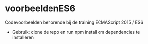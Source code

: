 # voorbeeldenES6
Codevoorbeelden behorende bij de training ECMAScript 2015 / ES6

* Gebruik: clone de repo en run npm install om dependencies te installeren 
